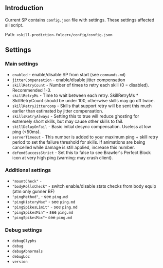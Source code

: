 ## Introduction

Current SP contains `config.json` file with settings. These settings affected all script.

Path: `<skill-prediction-folder>/config/config.json`

## Settings

### Main settings
* `enabled` - enable/disable SP from start (see `commands.md`)
* `jitterCompensation`	 - enable/disable jitter compensation	
* `skillRetryCount`		   - Number of times to retry each skill (0 = disabled). Recommended 1-3.
* `skillRetryMs`			   - Time to wait between each retry. SkillRetryMs * SkillRetryCount should be under 100, otherwise skills may go off twice.
* `skillRetryJittercomp` - Skills that support retry will be sent this much earlier than estimated by jitter compensation.
* `skillsRetryAlways`		 - Setting this to true will reduce ghosting for extremely short skills, but may cause other skills to fail.
* `skillDelayOnFail`	   - Basic initial desync compensation. Useless at low ping (<50ms).
* `serverTimeout`	       - This number is added to your maximum ping + skill retry period to set the failure threshold for skills.
If animations are being cancelled while damage is still applied, increase this number.
* `defendSuccessStrict`  - Set this to false to see Brawler's Perfect Block icon at very high ping (warning: may crash client).

### Additional settings
*	`"mountCheck"` - 
*	`"bodyRollsCheck"` - switch enable/disable stats checks from body equip (atm only gunner BF)
*	`"pingMethod"`, - see `ping.md`
*	`"pingHistoryMax"` - see `ping.md`
*	`"pingSpikesLimit"` - see `ping.md`
*	`"pingSpikesMin"` - see `ping.md`
*	`"pingSpikesMax"`- see `ping.md`

### Debug settings

* 	`debugGlyphs`
*	`debug`
*	`debugAbnormals`
*	`debugLoc`
*	`version`
